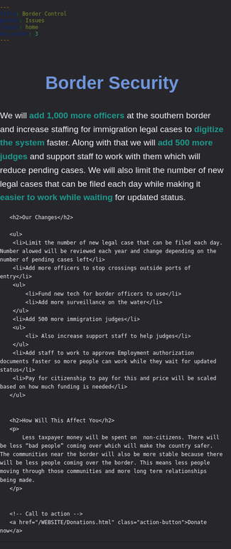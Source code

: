 ```yaml
---
title: Border Control
parent: Issues
layout: home
nav_order: 3
---
```

<html lang="en">
<head>
   <meta charset="UTF-8">
   <meta name="viewport" content="width=device-width, initial-scale=1.0">
   <title>Border Control</title>
   <style>
       body, html {
           margin: 0;
           padding: 0;
           font-family: Arial, sans-serif;
           background-color: #27262b;
           color: #f4f2f8;
           line-height: 1.6;
       }


       .content-container {
           max-width: 1000px;
           margin: 40px auto;
           padding: 20px;
           background-color: #27262b;
           border-radius: 10px;
           box-shadow: 0 2px 10px rgba(0, 0, 0, 0.1);
       }


       h1 {
           color: #7095DB;
           font-size: 2.5rem;
           text-align: center;
       }


       h2 {
           color: #4CAF50;
           font-size: 2rem;
           margin-top: 30px;
       }


       p {
           font-size: 1.2rem;
           margin-bottom: 20px;
       }


       ul, li {
           font-size: 1.1rem;
           margin-bottom: 10px;
           padding-left: 20px;
       }


       ul ul {
           margin-top: 10px;
           padding-left: 20px;
       }


       /* Styling for key terms */
       strong {
           color: #1D998D;
       }


       /* Buttons for action items */
       .action-button {
           display: inline-block;
           background-color: #4CAF50;
           color: white;
           padding: 10px 20px;
           text-decoration: none;
           border-radius: 5px;
           margin-top: 20px;
       }


       .action-button:hover {
           background-color: #45a049;
       }
   </style>
</head>
<body>


   <div class="content-container">
       <h1>Border Security</h1>
       <p>
           We will <strong>add 1,000 more officers</strong> at the southern border and increase staffing for immigration legal cases to <strong>digitize the system</strong> faster. Along with that we will <strong>add 500 more judges</strong> and support staff to work with them which will reduce pending cases. We will also limit the number of new legal cases that can be filed each day while making it <strong>easier to work while waiting</strong> for updated status.
       </p>


       <h2>Our Changes</h2>
       
       <ul>
		<li>Limit the number of new legal case that can be filed each day. Number alowed will be reviewed each year and change depending on the number of pending cases left</li>
		<li>Add more officers to stop crossings outside ports of entry</li>
		<ul>
            <li>Fund new tech for border officers to use</li>
		    <li>Add more surveillance on the water</li>
        </ul>
        <li>Add 500 more immigration judges</li>
        <ul>
            <li> Also increase support staff to help judges</li>
        </ul>
        <li>Add staff to work to approve Employment authorization documents faster so more people can work while they wait for updated status</li>
        <li>Pay for citizenship to pay for this and price will be scaled based on how much funding is needed</li>
       </ul>


       <h2>How Will This Affect You</h2>
       <p>
           Less taxpayer money will be spent on  non-citizens. There will be less “bad people” coming over which will make the country safer. The communities near the border will also be more stable because there will be less people coming over the border. This means less people moving through those communities and more long term relationships being made. 
       </p>


       <!-- Call to action -->
       <a href="/WEBSITE/Donations.html" class="action-button">Donate now</a>
   </div>


</body>
</html>


----


